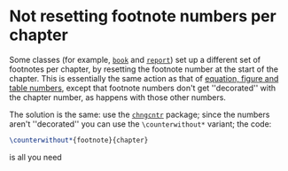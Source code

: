 # Not resetting footnote numbers per chapter




Some classes (for example, [`book`](http://ctan.org/pkg/book) and [`report`](http://ctan.org/pkg/report)) set up a
different set of footnotes per chapter, by resetting the footnote
number at the start of the chapter.  This is essentially the same
action as that of 
[equation, figure and table numbers](./FAQ-running-nos.html),
except that footnote numbers don't get ''decorated'' with the chapter
number, as happens with those other numbers.


The solution is the same: use the [`chngcntr`](http://ctan.org/pkg/chngcntr) package; since the
numbers aren't ''decorated'' you can use the `\counterwithout*`
variant; the code:
```latex
\counterwithout*{footnote}{chapter}
```
is all you need






